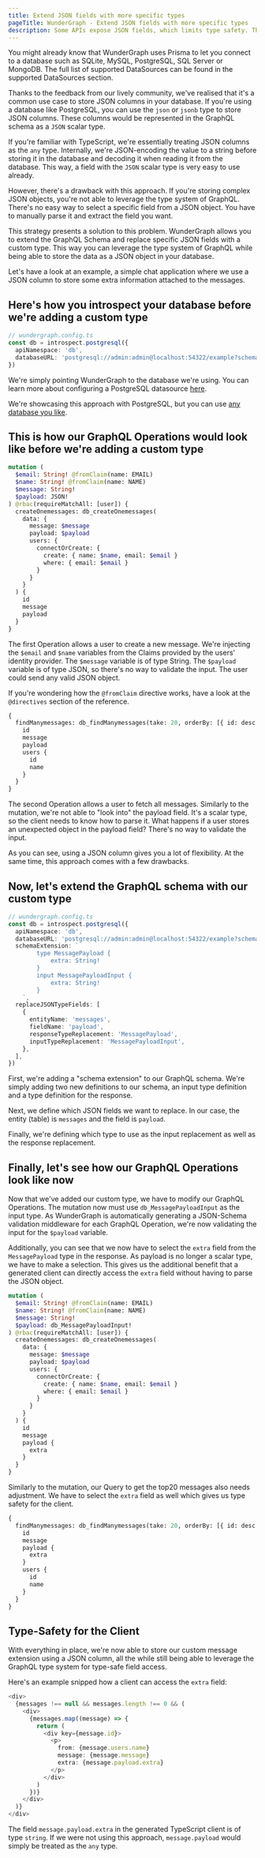 ```yaml
---
title: Extend JSON fields with more specific types
pageTitle: WunderGraph - Extend JSON fields with more specific types
description: Some APIs expose JSON fields, which limits type safety. This guide will help you to extend the JSON fields with more specific types.
---
```


You might already know that WunderGraph uses Prisma to let you connect to a database such as SQLite, MySQL, PostgreSQL, SQL Server or MongoDB.
The full list of supported DataSources can be found in the supported DataSources section.

Thanks to the feedback from our lively community, we've realised that it's a common use case to store JSON columns in your database.
If you're using a database like PostgreSQL, you can use the `json` or `jsonb` type to store JSON columns.
These columns would be represented in the GraphQL schema as a `JSON` scalar type.

If you're familiar with TypeScript, we're essentially treating JSON columns as the `any` type.
Internally, we're JSON-encoding the value to a string before storing it in the database and decoding it when reading it from the database.
This way, a field with the `JSON` scalar type is very easy to use already.

However, there's a drawback with this approach.
If you're storing complex JSON objects, you're not able to leverage the type system of GraphQL.
There's no easy way to select a specific field from a JSON object.
You have to manually parse it and extract the field you want.

This strategy presents a solution to this problem.
WunderGraph allows you to extend the GraphQL Schema and replace specific JSON fields with a custom type.
This way you can leverage the type system of GraphQL while being able to store the data as a JSON object in your database.

Let's have a look at an example, a simple chat application where we use a JSON column to store some extra information attached to the messages.

## Here's how you introspect your database before we're adding a custom type

```typescript
// wundergraph.config.ts
const db = introspect.postgresql({
  apiNamespace: 'db',
  databaseURL: 'postgresql://admin:admin@localhost:54322/example?schema=public',
})
```

We're simply pointing WunderGraph to the database we're using.
You can learn more about configuring a PostgreSQL datasource [here](/docs/wundergraph-config-ts-reference/configure-postgresql-data-source).

We're showcasing this approach with PostgreSQL, but you can use [any database you like](/docs/supported-data-sources).

## This is how our GraphQL Operations would look like before we're adding a custom type

```graphql
mutation (
  $email: String! @fromClaim(name: EMAIL)
  $name: String! @fromClaim(name: NAME)
  $message: String!
  $payload: JSON!
) @rbac(requireMatchAll: [user]) {
  createOnemessages: db_createOnemessages(
    data: {
      message: $message
      payload: $payload
      users: {
        connectOrCreate: {
          create: { name: $name, email: $email }
          where: { email: $email }
        }
      }
    }
  ) {
    id
    message
    payload
  }
}
```

The first Operation allows a user to create a new message.
We're injecting the `$email` and `$name` variables from the Claims provided by the users' identity provider.
The `$message` variable is of type String.
The `$payload` variable is of type JSON, so there's no way to validate the input.
The user could send any valid JSON object.

If you're wondering how the `@fromClaim` directive works,
have a look at the `@directives` section of the reference.

```graphql
{
  findManymessages: db_findManymessages(take: 20, orderBy: [{ id: desc }]) {
    id
    message
    payload
    users {
      id
      name
    }
  }
}
```

The second Operation allows a user to fetch all messages.
Similarly to the mutation, we're not able to "look into" the payload field.
It's a scalar type, so the client needs to know how to parse it.
What happens if a user stores an unexpected object in the payload field?
There's no way to validate the input.

As you can see, using a JSON column gives you a lot of flexibility.
At the same time, this approach comes with a few drawbacks.

## Now, let's extend the GraphQL schema with our custom type

```typescript
// wundergraph.config.ts
const db = introspect.postgresql({
  apiNamespace: 'db',
  databaseURL: 'postgresql://admin:admin@localhost:54322/example?schema=public',
  schemaExtension: `
        type MessagePayload {
            extra: String!
        }
        input MessagePayloadInput {
            extra: String!
        }
    `,
  replaceJSONTypeFields: [
    {
      entityName: 'messages',
      fieldName: 'payload',
      responseTypeReplacement: 'MessagePayload',
      inputTypeReplacement: 'MessagePayloadInput',
    },
  ],
})
```

First, we're adding a "schema extension" to our GraphQL schema.
We're simply adding two new definitions to our schema,
an input type definition and a type definition for the response.

Next, we define which JSON fields we want to replace.
In our case, the entity (table) is `messages` and the field is `payload`.

Finally, we're defining which type to use as the input replacement as well as the response replacement.

## Finally, let's see how our GraphQL Operations look like now

Now that we've added our custom type, we have to modify our GraphQL Operations.
The mutation now must use `db_MessagePayloadInput` as the input type.
As WunderGraph is automatically generating a JSON-Schema validation middleware for each GraphQL Operation,
we're now validating the input for the `$payload` variable.

Additionally, you can see that we now have to select the `extra` field from the `MessagePayload` type in the response.
As payload is no longer a scalar type, we have to make a selection.
This gives us the additional benefit that a generated client can directly access the `extra` field without having to parse the JSON object.

```graphql
mutation (
  $email: String! @fromClaim(name: EMAIL)
  $name: String! @fromClaim(name: NAME)
  $message: String!
  $payload: db_MessagePayloadInput!
) @rbac(requireMatchAll: [user]) {
  createOnemessages: db_createOnemessages(
    data: {
      message: $message
      payload: $payload
      users: {
        connectOrCreate: {
          create: { name: $name, email: $email }
          where: { email: $email }
        }
      }
    }
  ) {
    id
    message
    payload {
      extra
    }
  }
}
```

Similarly to the mutation,
our Query to get the top20 messages also needs adjustment.
We have to select the `extra` field as well which gives us type safety for the client.

```graphql
{
  findManymessages: db_findManymessages(take: 20, orderBy: [{ id: desc }]) {
    id
    message
    payload {
      extra
    }
    users {
      id
      name
    }
  }
}
```

## Type-Safety for the Client

With everything in place, we're now able to store our custom message extension using a JSON column,
all the while still being able to leverage the GraphQL type system for type-safe field access.

Here's an example snipped how a client can access the `extra` field:

```typescript
<div>
  {messages !== null && messages.length !== 0 && (
    <div>
      {messages.map((message) => {
        return (
          <div key={message.id}>
            <p>
              from: {message.users.name}
              message: {message.message}
              extra: {message.payload.extra}
            </p>
          </div>
        )
      })}
    </div>
  )}
</div>
```

The field `message.payload.extra` in the generated TypeScript client is of type `string`.
If we were not using this approach, `message.payload` would simply be treated as the `any` type.
